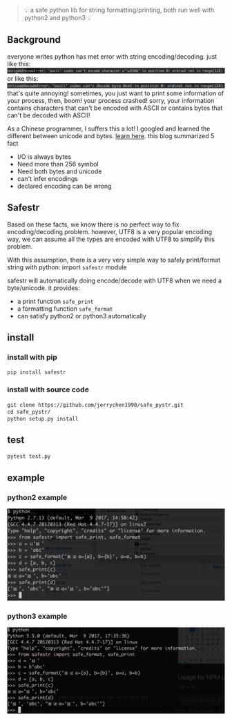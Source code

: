 > 💡 a safe python lib for string formatting/printing, both run well with python2 and python3 💡

## Background
everyone writes python has met error with string encoding/decoding.
just like this:
![encoding error](https://github.com/jerrychen1990/safe_pystr/blob/master/screenshots/encodeError.png?raw=true)
or like this:
![decoding error](https://github.com/jerrychen1990/safe_pystr/blob/master/screenshots/decodeError.png?raw=true)
that's quite annoying!
sometimes, you just want to print some information of your process, then, boom! your process crashed! sorry, your information contains characters that can't be encoded with ASCII or contains bytes that can't be decoded with ASCII!

As a Chinese programmer, I suffers this a lot! I googled and learned the different between unicode and bytes. [learn here](http://pycoders-weekly-chinese.readthedocs.io/en/latest/issue5/unipain.html#python-3).
this blog summarized 5 fact
  - I/O is always bytes
  - Need more than 256 symbol
  - Need both bytes and unicode
  - can't infer encodings
  - declared encoding can be wrong



## Safestr

Based on these facts, we know there is no perfect way to fix encoding/decoding problem. however, UTF8 is a very popular encoding way, we can assume all the types are encoded with UTF8 to simplify this problem.

With this assumption, there is a very very simple way to safely print/format string with python: import `safestr` module

safestr will automatically doing encode/decode with UTF8 when we need a byte/unicode. it provides:
  - a print function `safe_print`
  - a formatting function `safe_format`
  - can satisfy python2 or python3 automatically

## install
### install with pip
```
pip install safestr
```
### install with source code
```
git clone https://github.com/jerrychen1990/safe_pystr.git
cd safe_pystr/
python setup.py install
```

## test
```
pytest test.py
```

## example
### python2 example
![python2 example](https://github.com/jerrychen1990/safe_pystr/blob/master/screenshots/example-py2.png?raw=true)
### python3 example
![python3 example](https://github.com/jerrychen1990/safe_pystr/blob/master/screenshots/example-py3.png?raw=true)



